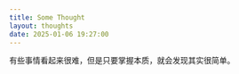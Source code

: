 ```yaml
---
title: Some Thought
layout: thoughts
date: 2025-01-06 19:27:00
---
```


有些事情看起来很难，但是只要掌握本质，就会发现其实很简单。

